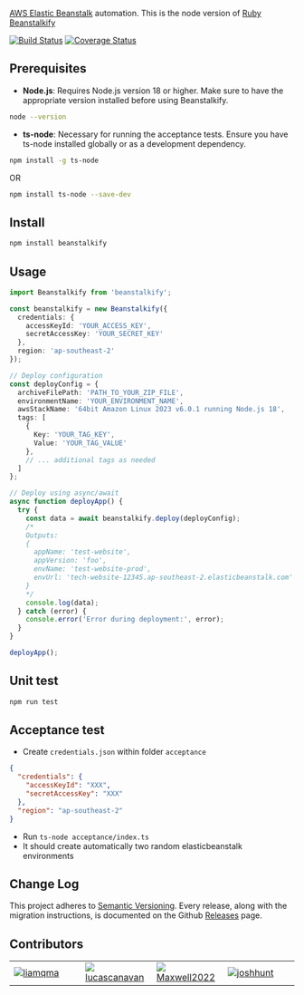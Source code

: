 [AWS Elastic Beanstalk](http://aws.amazon.com/elasticbeanstalk/) automation.
This is the node version of [Ruby Beanstalkify](https://github.com/pranavraja/beanstalkify/)

[![Build Status](https://travis-ci.org/liamqma/beanstalkify.svg?branch=master)](https://travis-ci.org/liamqma/beanstalkify)
[![Coverage Status](https://coveralls.io/repos/liamqma/beanstalkify/badge.svg?branch=master&service=github)](https://coveralls.io/github/liamqma/beanstalkify?branch=master)

## Prerequisites
- **Node.js**: Requires Node.js version 18 or higher. Make sure to have the appropriate version installed before using Beanstalkify.
```bash
node --version
```
- **ts-node**: Necessary for running the acceptance tests. Ensure you have ts-node installed globally or as a development dependency.
```bash
npm install -g ts-node
```
OR
```bash
npm install ts-node --save-dev
```

## Install
```bash
npm install beanstalkify
```

## Usage

```typescript
import Beanstalkify from 'beanstalkify';

const beanstalkify = new Beanstalkify({
  credentials: {
    accessKeyId: 'YOUR_ACCESS_KEY',
    secretAccessKey: 'YOUR_SECRET_KEY'
  },
  region: 'ap-southeast-2'
});

// Deploy configuration
const deployConfig = {
  archiveFilePath: 'PATH_TO_YOUR_ZIP_FILE',
  environmentName: 'YOUR_ENVIRONMENT_NAME',
  awsStackName: '64bit Amazon Linux 2023 v6.0.1 running Node.js 18',
  tags: [
    {
      Key: 'YOUR_TAG_KEY',
      Value: 'YOUR_TAG_VALUE'
    },
    // ... additional tags as needed
  ]
};

// Deploy using async/await
async function deployApp() {
  try {
    const data = await beanstalkify.deploy(deployConfig);
    /*
    Outputs:
    {
      appName: 'test-website',
      appVersion: 'foo',
      envName: 'test-website-prod',
      envUrl: 'tech-website-12345.ap-southeast-2.elasticbeanstalk.com'
    }
    */
    console.log(data);
  } catch (error) {
    console.error('Error during deployment:', error);
  }
}

deployApp();
```

## Unit test

```bash
npm run test
```

## Acceptance test
- Create `credentials.json` within folder `acceptance`
```JSON
{
  "credentials": {
    "accessKeyId": "XXX",
    "secretAccessKey": "XXX"
  },
  "region": "ap-southeast-2"
}

```
- Run `ts-node acceptance/index.ts`
- It should create automatically two random elasticbeanstalk environments


## Change Log

This project adheres to [Semantic Versioning](http://semver.org/).
Every release, along with the migration instructions, is documented on the Github [Releases](https://github.com/liamqma/beanstalkify/releases) page.

## Contributors
<table id="contributors"><tr><td width="25%"><img src=https://avatars.githubusercontent.com/u/4413219?v=3><a href="https://github.com/liamqma">liamqma</a></td><td width="25%"><img src=https://avatars2.githubusercontent.com/u/4636949?s=460&u=76bbb42e88cbb6315be84918b417a6d1831ac1f9&v=4><a href="https://github.com/lucascanavan">lucascanavan</a></td><td width="25%"><img src=https://avatars.githubusercontent.com/u/670701?v=3><a href="https://github.com/Maxwell2022">Maxwell2022</a></td><td width="25%"><img src=https://avatars.githubusercontent.com/u/46142?v=3><a href="https://github.com/joshhunt">joshhunt</a></td></tr></table>
